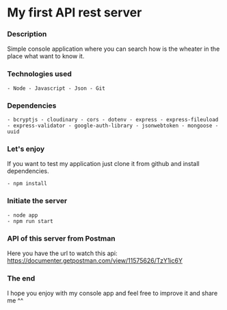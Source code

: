 # My first API rest server

### Description
Simple console application where you can search how is the wheater in the place what want to know it.

### Technologies used
~~~
- Node - Javascript - Json - Git
~~~

### Dependencies
~~~
- bcryptjs - cloudinary - cors - dotenv - express - express-fileuload 
- express-validator - google-auth-library - jsonwebtoken - mongoose - uuid
~~~

### Let's enjoy
If you want to test my application just clone it from github and install dependencies.
~~~
- npm install
~~~

### Initiate the server
~~~
- node app 
- npm run start
~~~

### API of this server from Postman 
Here you have the url to watch this api: <https://documenter.getpostman.com/view/11575626/TzY1ic6Y>

### The end
I hope you enjoy with my console app and feel free to improve it and share me ^^
